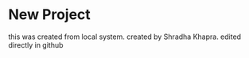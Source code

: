 #   New Project


this was created from local system.
created by Shradha Khapra.
 edited  directly in github
